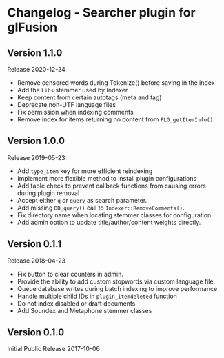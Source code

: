 # Changelog - Searcher plugin for glFusion

## Version 1.1.0
Release 2020-12-24
- Remove censored words during Tokenize() before saving in the index
- Add the `Libs` stemmer used by Indexer
- Keep content from certain autotags (meta and tag)
- Deprecate non-UTF language files
- Fix permission when indexing comments
- Remove index for items returning no content from `PLG_getItemInfo()`

## Version 1.0.0
Release 2019-05-23
- Add `type_item` key for more efficient reindexing
- Implement more flexible method to install plugin configurations
- Add table check to prevent callback functions from causing errors during plugin removal
- Accept either `q` or `query` as search parameter.
- Add missing `DB_query()` call to `Indexer::RemoveComments()`.
- Fix directory name when locating stemmer classes for configuration.
- Add admin option to update title/author/content weights directly.

## Version 0.1.1
Release 2018-04-23
- Fix button to clear counters in admin.
- Provide the ability to add custom stopwords via custom language file.
- Queue database writes during batch indexing to improve performance
- Handle multiple child IDs in `plugin_itemdeleted` function
- Do not index disabled or draft documents
- Add Soundex and Metaphone stemmer classes

## Version 0.1.0
Initial Public Release 2017-10-06
